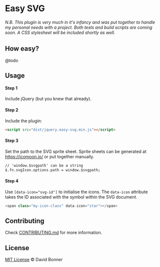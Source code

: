 # Easy SVG

###### N.B. This plugin is very much in it's infancy and was put together to handle my personal needs with a project. Both tests and build scripts are coming soon. A CSS stylesheet will be included shortly as well.

## How easy?

@todo

## Usage

#### Step 1

Include jQuery (but you knew that already).

#### Step 2

Include the plugin:

```html
<script src="dist/jquery.easy-svg.min.js"></script>
```

#### Step 3

Set the path to the SVG sprite sheet. Sprite sheets can be generated at https://icomoon.io/ or put together manually.

```html
// 'window.$svgpath' can be a string
$.fn.svgIcon.options.path = window.$svgpath;
```

#### Step 4

Use `[data-icon="svg-id"]` to initialise the icons. The `data-icon` attribute takes the ID associated with the symbol within the SVG document.

```javascript
<span class="my-icon-class" data-icon="star"></span>
```

## Contributing

Check [CONTRIBUTING.md](https://github.com/dbonner1987/easy-svg/blob/master/CONTRIBUTING.md) for more information.

## License

[MIT License](https://dbonner1987.mit-license.org/) © David Bonner
